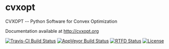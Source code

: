 cvxopt
======

CVXOPT -- Python Software for Convex Optimization

Documentation available at http://cvxopt.org

[![Travis-CI Build Status](https://travis-ci.org/cvxopt/cvxopt.svg?branch=dev)](https://travis-ci.org/cvxopt/cvxopt)
[![AppVeyor Build Status](https://ci.appveyor.com/api/projects/status/github/cvxopt/cvxopt?svg=true)](https://ci.appveyor.com/project/martinandersen/cvxopt)
[![RTFD Status](https://readthedocs.org/projects/cvxopt/badge/?version=latest)](http://cvxopt.readthedocs.io/en/latest/?badge=latest)
[![License](https://img.shields.io/badge/license-GPL3-blue.svg)](https://www.gnu.org/licenses/gpl-3.0.en.html)
